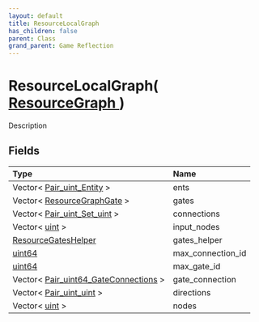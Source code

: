 ```yaml
---
layout: default
title: ResourceLocalGraph
has_children: false
parent: Class
grand_parent: Game Reflection
---
```

# ResourceLocalGraph( [ ResourceGraph ](/docs/game-reflection/classes/resource_graph) )
Description 

## Fields

| Type | Name |
|:-------------|:--------------|
| Vector< [Pair_uint_Entity](/docs/game-reflection/classes/pair_uint__entity) > | ents |
| Vector< [ResourceGraphGate](/docs/game-reflection/classes/resource_graph_gate) > | gates |
| Vector< [Pair_uint_Set_uint](/docs/game-reflection/classes/pair_uint__set_uint) > | connections |
| Vector< [uint](/docs/game-reflection/components/uint) > | input_nodes |
| [ResourceGatesHelper](/docs/game-reflection/classes/resource_gates_helper) | gates_helper |
| [uint64](/docs/game-reflection/components/uint64) | max_connection_id |
| [uint64](/docs/game-reflection/components/uint64) | max_gate_id |
| Vector< [Pair_uint64_GateConnections](/docs/game-reflection/classes/pair_uint64__gate_connections) > | gate_connection |
| Vector< [Pair_uint_uint](/docs/game-reflection/classes/pair_uint_uint) > | directions |
| Vector< [uint](/docs/game-reflection/components/uint) > | nodes |


